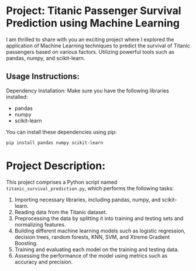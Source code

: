 # Project: Titanic Passenger Survival Prediction using Machine Learning

I am thrilled to share with you an exciting project where I explored the application of Machine Learning techniques to predict the survival of Titanic passengers based on various factors. Utilizing powerful tools such as pandas, numpy, and scikit-learn.

## Usage Instructions:
Dependency Installation:
Make sure you have the following libraries installed:

- pandas
- numpy
- scikit-learn

You can install these dependencies using pip:
```
pip install pandas numpy scikit-learn
```

# Project Description:
This project comprises a Python script named `titanic_survival_prediction.py`, which performs the following tasks:

1. Importing necessary libraries, including pandas, numpy, and scikit-learn.
2. Reading data from the Titanic dataset.
3. Preprocessing the data by splitting it into training and testing sets and normalizing features.
4. Building different machine learning models such as logistic regression, decision trees, random forests, KNN, SVM, and Xtreme Gradient Boosting.
5. Training and evaluating each model on the training and testing data.
6. Assessing the performance of the model using metrics such as accuracy and precision.
